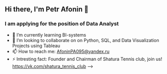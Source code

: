 ## Hi there, I'm Petr Afonin 👋
### I am applying for the position of Data Analyst

- 🌱 I’m currently learning BI-systems
- 👯 I’m looking to collaborate on on Python, SQL, and Data Visualization Projects using Tableau
- 📫 How to reach me: AfoninPA095@yandex.ru
- ⚡ Intresting fact: Founder and Chairman of Shatura Tennis club, join us! https://vk.com/shatura_tennis_club
-->
